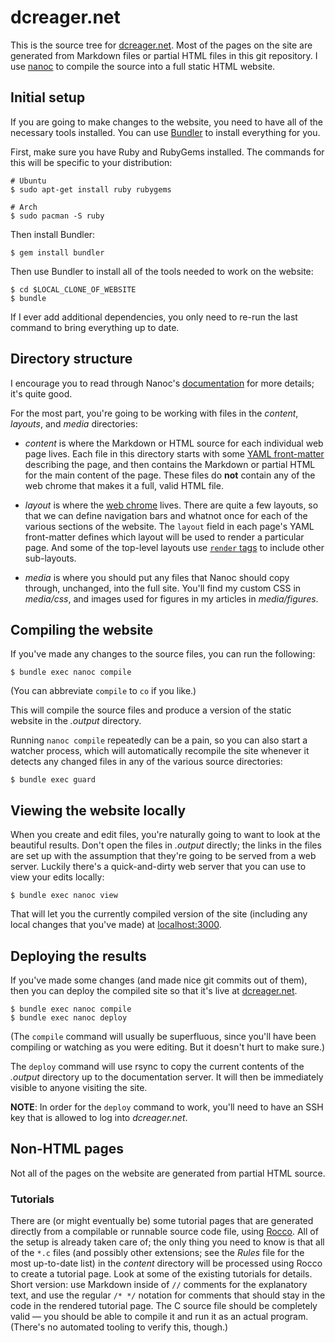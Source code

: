 # dcreager.net

This is the source tree for [dcreager.net](https://dcreager.net/).  Most of the
pages on the site are generated from Markdown files or partial HTML files in
this git repository.  I use [nanoc](http://nanoc.ws) to compile the source into
a full static HTML website.


## Initial setup

If you are going to make changes to the website, you need to have all of the
necessary tools installed.  You can use [Bundler](http://bundler.io) to install
everything for you.

First, make sure you have Ruby and RubyGems installed.  The commands for this
will be specific to your distribution:

    # Ubuntu
    $ sudo apt-get install ruby rubygems

    # Arch
    $ sudo pacman -S ruby

Then install Bundler:

    $ gem install bundler

Then use Bundler to install all of the tools needed to work on the website:

    $ cd $LOCAL_CLONE_OF_WEBSITE
    $ bundle

If I ever add additional dependencies, you only need to re-run the last command
to bring everything up to date.


## Directory structure

I encourage you to read through Nanoc's [documentation](http://nanoc.ws/docs/)
for more details; it's quite good.

For the most part, you're going to be working with files in the *content*,
*layouts*, and *media* directories:

- *content* is where the Markdown or HTML source for each individual web page
  lives.  Each file in this directory starts with some [YAML
  front-matter](http://nanoc.ws/docs/basics/#attributes) describing the page,
  and then contains the Markdown or partial HTML for the main content of the
  page.  These files do **not** contain any of the web chrome that makes it a
  full, valid HTML file.

- *layout* is where the [web chrome](http://nanoc.ws/docs/basics/#layouts)
  lives.  There are quite a few layouts, so that we can define navigation bars
  and whatnot once for each of the various sections of the website.  The
  `layout` field in each page's YAML front-matter defines which layout will be
  used to render a particular page.  And some of the top-level layouts use
  [`render` tags](http://nanoc.ws/docs/basics/#as-partials) to include other
  sub-layouts.

- *media* is where you should put any files that Nanoc should copy through,
  unchanged, into the full site.  You'll find my custom CSS in *media/css*, and
  images used for figures in my articles in *media/figures*.


## Compiling the website

If you've made any changes to the source files, you can run the following:

    $ bundle exec nanoc compile

(You can abbreviate `compile` to `co` if you like.)

This will compile the source files and produce a version of the static website
in the *.output* directory.

Running `nanoc compile` repeatedly can be a pain, so you can also start a
watcher process, which will automatically recompile the site whenever it detects
any changed files in any of the various source directories:

    $ bundle exec guard


## Viewing the website locally

When you create and edit files, you're naturally going to want to look at the
beautiful results.  Don't open the files in *.output* directly; the links in the
files are set up with the assumption that they're going to be served from a web
server.  Luckily there's a quick-and-dirty web server that you can use to view
your edits locally:

    $ bundle exec nanoc view

That will let you the currently compiled version of the site (including any
local changes that you've made) at [localhost:3000](http://localhost:3000).


## Deploying the results

If you've made some changes (and made nice git commits out of them), then you
can deploy the compiled site so that it's live at
[dcreager.net](https://dcreager.net/).

    $ bundle exec nanoc compile
    $ bundle exec nanoc deploy

(The `compile` command will usually be superfluous, since you'll have been
compiling or watching as you were editing.  But it doesn't hurt to make sure.)

The `deploy` command will use rsync to copy the current contents of the
*.output* directory up to the documentation server.  It will then be immediately
visible to anyone visiting the site.

**NOTE**:  In order for the `deploy` command to work, you'll need to have an SSH
key that is allowed to log into *dcreager.net*.


## Non-HTML pages

Not all of the pages on the website are generated from partial HTML source.


### Tutorials

There are (or might eventually be) some tutorial pages that are generated
directly from a compilable or runnable source code file, using
[Rocco](http://rtomayko.github.io/rocco/).  All of the setup is already taken
care of; the only thing you need to know is that all of the `*.c` files (and
possibly other extensions; see the *Rules* file for the most up-to-date list) in
the *content* directory will be processed using Rocco to create a tutorial page.
Look at some of the existing tutorials for details.  Short version: use Markdown
inside of `//` comments for the explanatory text, and use the regular `/* */`
notation for comments that should stay in the code in the rendered tutorial
page.  The C source file should be completely valid — you should be able to
compile it and run it as an actual program.  (There's no automated tooling to
verify this, though.)
